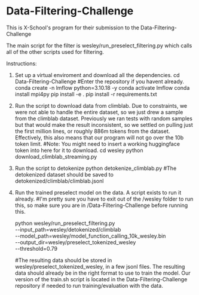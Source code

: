 # Data-Filtering-Challenge

This is X-School's program for their submission to the Data-Filtering-Challenge

The main script for the filter is wesley/run_preselect_filtering.py which calls all of the other scripts used for filtering. 

Instructions:

1. Set up a virtual enviroment and download all the dependencies.
    cd Data-Filtering-Challenge
    #Enter the repository if you havent already.
    conda create -n lmflow python=3.10.18 -y
    conda activate lmflow
    conda install mpi4py
    pip install -e .
    pip install -r requirements.txt

2. Run the script to download data from climblab. Due to constraints, we were not able to handle the entire dataset, so we just drew a sample from the climblab dataset. Previously we ran tests with random samples but that would make the result inconsistent, so we settled on pulling just the first million lines, or roughly 886m tokens from the dataset. Effectively, this also means that our program will not go over the 10b token limit. 
    #Note: You might need to insert a working huggingface token into here for it to download. 
    cd wesley
    python download_climblab_streaming.py

3. Run the script to detokenize
    python detokenize_climblab.py
    #The detokenized dataset should be saved to detokenized/climblab/climblab.jsonl

4. Run the trained preselect model on the data. A script exists to run it already.
    #I'm pretty sure you have to exit out of the /wesley folder to run this, so make sure you are in /Data-Filtering-Challenge before running this.

    python wesley/run_preselect_filtering.py \
    --input_path=wesley/detokenized/climblab \
    --model_path=wesley/model_function_calling_10k_wesley.bin \
    --output_dir=wesley/preselect_tokenized_wesley \
    --threshold=0.79

    #The resulting data should be stored in wesley/preselect_tokenized_wesley, in a few jsonl files. The resulting data should already be in the right format to use to train the model. Our version of the train.sh script is located in the Data-Filtering-Challenge repository if needed to run training/evaluation with the data. 
